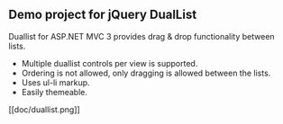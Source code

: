 Demo project for jQuery DualList
---------------

Duallist for ASP.NET MVC 3 provides drag & drop functionality between lists.

  - Multiple duallist controls per view is supported.
  - Ordering is not allowed, only dragging is allowed between the lists.
  - Uses ul-li markup.
  - Easily themeable.

[[doc/duallist.png]]